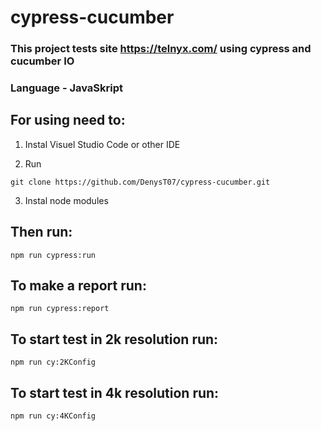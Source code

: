 # cypress-cucumber

### This project tests site https://telnyx.com/ using cypress and cucumber IO

### Language - JavaSkript

## For using need to:
1. Instal Visuel Studio Code or other IDE

2. Run 
```console
git clone https://github.com/DenysT07/cypress-cucumber.git 
```

3. Instal node modules

## Then run:
```console
npm run cypress:run 
```

## To make a report run:
```console
npm run cypress:report 
```

## To start test in 2k resolution run:
```console
npm run cy:2KConfig
```

## To start test in 4k resolution run:
```console
npm run cy:4KConfig
```




